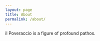 ```yaml
---
layout: page
title: About
permalink: /about/
---
```


il Poveraccio is a figure of profound pathos.
